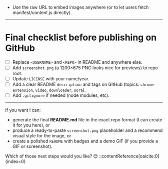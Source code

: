 - Use the raw URL to embed images anywhere (or to let users fetch manifest/content.js directly).

---

# Final checklist before publishing on GitHub
- [ ] Replace `<USERNAME>` and `<REPO>` in README and anywhere else.
- [ ] Add `screenshot.png` (a 1200×675 PNG looks nice for previews) to repo root.
- [ ] Update `LICENSE` with your name/year.
- [ ] Add a clear README `description` and tags on GitHub (topics: `chrome-extension`, `video`, `downloader`, `sora`).
- [ ] Add `.gitignore` if needed (node modules, etc).

---

If you want I can:
- generate the final **README.md** file in the exact repo format (I can create it for you here), or
- produce a ready-to-paste `screenshot.png` placeholder and a recommend visual style for the image, or
- create a polished `README` with badges and a demo GIF (if you provide a GIF or screenshot).

Which of those next steps would you like? 😊
::contentReference[oaicite:0]{index=0}
